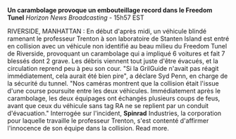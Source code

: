 ﻿**Un carambolage provoque un embouteillage record dans le Freedom Tunel**
*Horizon News Broadcasting* - 15h57 EST

RIVERSIDE, MANHATTAN : En début d'après midi, un véhicule blindé ramenant le professeur Trenton à son laboratoire de Stanten Island est entré en collision avec un véhicule non identifié au beau milieu du Freedom Tunel de Riverside, provoquant un carambolage qui a impliqué 6 voitures et fait 7 blessés dont 2 grave. Les débris viennent tout juste d'être évacués, et la circulation reprend peu à peu son cour.
"Si la GrilGuide n'avait pas réagit immédiatement, cela aurait été bien pire", a déclare Syd Penn, en charge de la sécurité du tunnel. "Nos caméras montrent que la collision était l'issue d'une course poursuite entre les deux véhicules. Immédiatement après le carambolage, les deux équipages ont échangés plusieurs coups de feus, avant que ceux du véhicule sans tag RA ne se replient par un conduit d'évacuation."
Interrogée sur l'incident, **Spinrad** Industries, la corporation pour laquelle travaille le professeur Trenton, s'est contenté d'affirmer l'innocence de son équipe dans la collision. Read more.